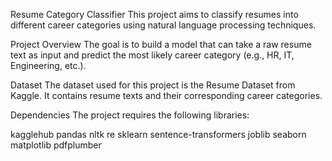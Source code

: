 Resume Category Classifier
This project aims to classify resumes into different career categories using natural language processing techniques.

Project Overview
The goal is to build a model that can take a raw resume text as input and predict the most likely career category (e.g., HR, IT, Engineering, etc.).

Dataset
The dataset used for this project is the Resume Dataset from Kaggle. It contains resume texts and their corresponding career categories.

Dependencies
The project requires the following libraries:

kagglehub
pandas
nltk
re
sklearn
sentence-transformers
joblib
seaborn
matplotlib
pdfplumber
